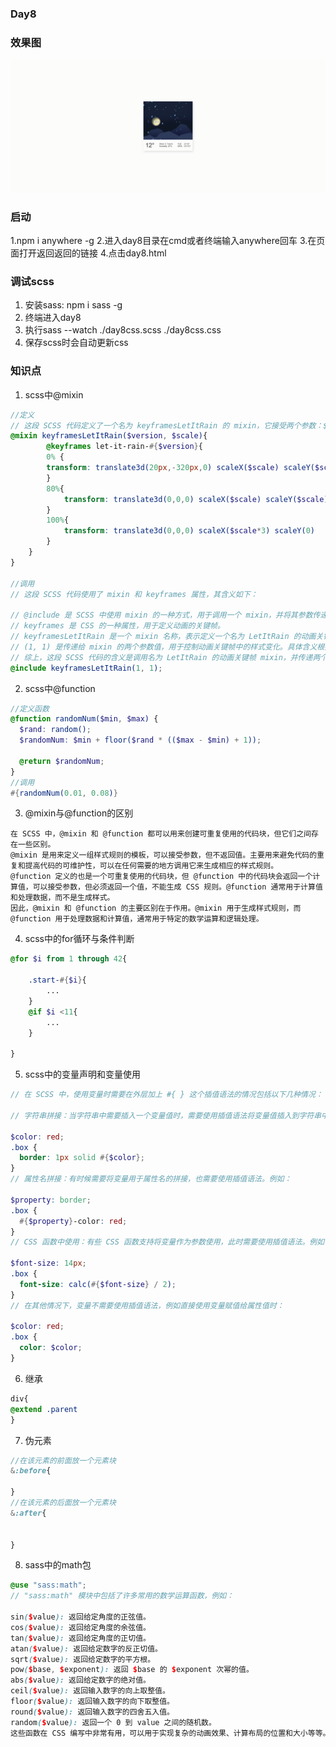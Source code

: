 ### Day8
### 效果图
<img src="./day8.gif"/>

### 启动
1.npm i anywhere -g
2.进入day8目录在cmd或者终端输入anywhere回车
3.在页面打开返回返回的链接
4.点击day8.html
### 调试scss
1. 安装sass: npm i sass -g
2. 终端进入day8
3. 执行sass --watch ./day8css.scss ./day8css.css
4. 保存scss时会自动更新css

### 知识点

1. scss中@mixin

```scss
//定义
// 这段 SCSS 代码定义了一个名为 keyframesLetItRain 的 mixin，它接受两个参数：$version 和 $scale。该 mixin 定义了一个 @keyframes 规则，命名为 let-it-rain-$version，其中 $version 取决于传入的参数。该 @keyframes 规则定义了一个动画序列，其中在动画开始时，元素将向右上方倾斜并向下移动，直到 80% 的时间，元素将停止移动并保持倾斜状态。在动画的最后 20% 的时间内，元素将沿着 Y 轴缩小并沿着 X 轴扩展，以模拟雨滴掉落的效果。动画使用了 $scale 参数来调整元素的大小和位置。
@mixin keyframesLetItRain($version, $scale){
        @keyframes let-it-rain-#{$version}{
        0% {
        transform: translate3d(20px,-320px,0) scaleX($scale) scaleY($scale) rotate(17deg);
        }
        80%{
            transform: translate3d(0,0,0) scaleX($scale) scaleY($scale) rotate(17deg);
        }
        100%{
            transform: translate3d(0,0,0) scaleX($scale*3) scaleY(0)
        }
    }
}

//调用
// 这段 SCSS 代码使用了 mixin 和 keyframes 属性，其含义如下：

// @include 是 SCSS 中使用 mixin 的一种方式，用于调用一个 mixin，并将其参数传递给它。
// keyframes 是 CSS 的一种属性，用于定义动画的关键帧。
// keyframesLetItRain 是一个 mixin 名称，表示定义一个名为 LetItRain 的动画关键帧。
// (1, 1) 是传递给 mixin 的两个参数值，用于控制动画关键帧中的样式变化。具体含义根据 mixin 的定义而定。
// 综上，这段 SCSS 代码的含义是调用名为 LetItRain 的动画关键帧 mixin，并传递两个参数值。这段代码的具体作用需要根据 mixin 的定义来确认
@include keyframesLetItRain(1, 1);
```

2. scss中@function

```scss
//定义函数
@function randomNum($min, $max) {
  $rand: random();
  $randomNum: $min + floor($rand * (($max - $min) + 1));

  @return $randomNum;
}
//调用
#{randomNum(0.01, 0.08)}
```

3. @mixin与@function的区别

```
在 SCSS 中，@mixin 和 @function 都可以用来创建可重复使用的代码块，但它们之间存在一些区别。
@mixin 是用来定义一组样式规则的模板，可以接受参数，但不返回值。主要用来避免代码的重复和提高代码的可维护性，可以在任何需要的地方调用它来生成相应的样式规则。
@function 定义的也是一个可重复使用的代码块，但 @function 中的代码块会返回一个计算值，可以接受参数，但必须返回一个值，不能生成 CSS 规则。@function 通常用于计算值和处理数据，而不是生成样式。
因此，@mixin 和 @function 的主要区别在于作用。@mixin 用于生成样式规则，而 @function 用于处理数据和计算值，通常用于特定的数学运算和逻辑处理。
```

4. scss中的for循环与条件判断

```scss
@for $i from 1 through 42{

    .start-#{$i}{
        ...
    }
    @if $i <11{
        ...
    }

}
```

5. scss中的变量声明和变量使用

```scss
// 在 SCSS 中，使用变量时需要在外层加上 #{ } 这个插值语法的情况包括以下几种情况：

// 字符串拼接：当字符串中需要插入一个变量值时，需要使用插值语法将变量值插入到字符串中。例如：

$color: red;
.box {
  border: 1px solid #{$color};
}
// 属性名拼接：有时候需要将变量用于属性名的拼接，也需要使用插值语法。例如：

$property: border;
.box {
  #{$property}-color: red;
}
// CSS 函数中使用：有些 CSS 函数支持将变量作为参数使用，此时需要使用插值语法。例如：

$font-size: 14px;
.box {
  font-size: calc(#{$font-size} / 2);
}
// 在其他情况下，变量不需要使用插值语法，例如直接使用变量赋值给属性值时：

$color: red;
.box {
  color: $color;
}


```
6. 继承

```scss
div{
@extend .parent
}

```

7. 伪元素

```scss
//在该元素的前面放一个元素块
&:before{

}
//在该元素的后面放一个元素块
&:after{


}
```
8. sass中的math包

```scss
@use "sass:math";
// "sass:math" 模块中包括了许多常用的数学运算函数，例如：

sin($value): 返回给定角度的正弦值。
cos($value): 返回给定角度的余弦值。
tan($value): 返回给定角度的正切值。
atan($value): 返回给定数字的反正切值。
sqrt($value): 返回给定数字的平方根。
pow($base, $exponent): 返回 $base 的 $exponent 次幂的值。
abs($value): 返回给定数字的绝对值。
ceil($value): 返回输入数字的向上取整值。
floor($value): 返回输入数字的向下取整值。
round($value): 返回输入数字的四舍五入值。
random($value): 返回一个 0 到 value 之间的随机数。
这些函数在 CSS 编写中非常有用，可以用于实现复杂的动画效果、计算布局的位置和大小等等。
```